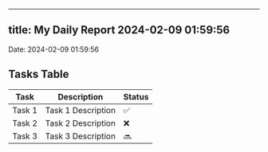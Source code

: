 
---
title: My Daily Report 2024-02-09 01:59:56
---

Date: 2024-02-09 01:59:56

## Tasks Table

| Task | Description | Status |
|------|-------------|--------|
| Task 1 | Task 1 Description | ✅ |
| Task 2 | Task 2 Description | ❌ |
| Task 3 | Task 3 Description | 🔜 |
